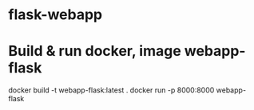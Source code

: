 # flask-webapp
# Build & run docker, image webapp-flask

docker build -t webapp-flask:latest .
docker run -p 8000:8000 webapp-flask
